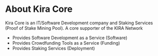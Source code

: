 
# About Kira Core

Kira Core is an IT/Software Development company and Staking Services (Proof of Stake Mining Pool). A core supporter of the KIRA Network

* Provides Software Development as a Service (Software)
* Provides Crowdfunding Tools as a Service (Funding)
* Provides Staking Services (Deployment)






